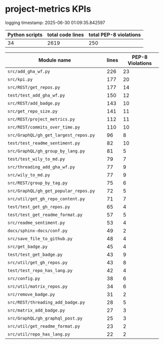# project-metrics KPIs

logging timestamp:
2025-06-30 01:09:35.842597

| Python scripts | total code lines | total PEP-8 violations |
| --- | --- | --- |
| 34| 2619 | 250 |

| Module name | lines | PEP-8 Violations |
| --- | --- | --- |
| `src/add_gha_wf.py                       ` |        226 |                   23 |
| `src/kpi.py                              ` |        177 |                   20 |
| `src/REST/get_repos.py                   ` |        177 |                   14 |
| `test/test_add_gha_wf.py                 ` |        150 |                   12 |
| `src/REST/add_badge.py                   ` |        143 |                   10 |
| `src/get_repo_size.py                    ` |        141 |                   11 |
| `src/REST/project_metrics.py             ` |        112 |                   11 |
| `src/REST/commits_over_time.py           ` |        110 |                   10 |
| `src/GraphQL/gh_get_largest_repos.py     ` |         96 |                    8 |
| `test/test_readme_sentiment.py           ` |         82 |                   10 |
| `src/GraphQL/gh_group_by_lang.py         ` |         81 |                    5 |
| `test/test_wily_to_md.py                 ` |         79 |                    7 |
| `src/threading_add_gha_wf.py             ` |         77 |                    9 |
| `src/wily_to_md.py                       ` |         77 |                    9 |
| `src/REST/group_by_tag.py                ` |         75 |                    6 |
| `src/GraphQL/gh_get_popular_repos.py     ` |         72 |                    5 |
| `src/util/get_gh_repo_content.py         ` |         71 |                    7 |
| `test/test_get_gh_repos.py               ` |         65 |                    4 |
| `test/test_get_readme_format.py          ` |         57 |                    5 |
| `src/readme_sentiment.py                 ` |         53 |                    4 |
| `docs/sphinx-docs/conf.py                ` |         49 |                    2 |
| `src/save_file_to_github.py              ` |         48 |                    4 |
| `src/get_badge.py                        ` |         45 |                    4 |
| `test/test_get_badge.py                  ` |         43 |                    9 |
| `src/util/get_gh_repos.py                ` |         43 |                    8 |
| `test/test_repo_has_lang.py              ` |         42 |                    4 |
| `src/config.py                           ` |         38 |                    6 |
| `src/util/matrix_repos.py                ` |         34 |                    6 |
| `src/remove_badge.py                     ` |         31 |                    2 |
| `src/REST/threading_add_badge.py         ` |         28 |                    5 |
| `src/matrix_add_badge.py                 ` |         27 |                    3 |
| `src/GraphQL/gh_graphql_post.py          ` |         25 |                    3 |
| `src/util/get_readme_format.py           ` |         23 |                    2 |
| `src/util/repo_has_lang.py               ` |         22 |                    2 |
